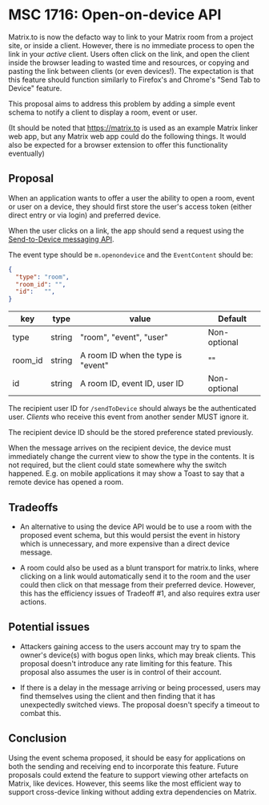 # MSC 1716: Open-on-device API

Matrix.to is now the defacto way to link to your Matrix room from a project site, or inside a client. However, there is no
immediate process to open the link in your *active* client. Users often click on the link, and open the client inside the
browser leading to wasted time and resources, or copying and pasting the link between clients (or even devices!). The expectation
is that this feature should function similarly to Firefox's and Chrome's "Send Tab to Device" feature.

This proposal aims to address this problem by adding a simple event schema to notify a client to display a room, event or user.

(It should be noted that https://matrix.to is used as an example Matrix linker web app, but any Matrix web app could do the following things.
It would also be expected for a browser extension to offer this functionality eventually)

## Proposal

When an application wants to offer a user the ability to open a room, event or user on a device, they should first store the user's access
token (either direct entry or via login) and preferred device.

When the user clicks on a link, the app should send a request using the 
[Send-to-Device messaging API](https://matrix.org/docs/spec/client_server/r0.4.0.html#put-matrix-client-r0-sendtodevice-eventtype-txnid). 

The event type should be `m.openondevice` and the `EventContent` should be:

```json
{
  "type": "room",
  "room_id": "",
  "id":   "",
}
```

| key | type | value | Default |
|---------|--------|------------------------------------|----------------|
| type    | string | "room", "event", "user"            | Non-optional   |
| room_id | string | A room ID when the type is "event" | ""             |
| id      | string | A room ID, event ID, user ID       | Non-optional   |

The recipient user ID for `/sendToDevice` should always be the authenticated user. *Clients* who receive this event from another sender MUST ignore it.

The recipient device ID should be the stored preference stated previously.

When the message arrives on the recipient device, the device must immediately change the current view to show the type in the contents. It is not
required, but the client could state somewhere why the switch happened. E.g. on mobile applications it may show a Toast to say that a remote device
has opened a room. 

## Tradeoffs

* An alternative to using the device API would be to use a room with the proposed event schema, but this would persist the event in history
which is unnecessary, and more expensive than a direct device message.

* A room could also be used as a blunt transport for matrix.to links, where clicking on a link would automatically send it to the room and the
user could then click on that message from their preferred device. However, this has the efficiency issues of Tradeoff #1, and also requires extra user actions.


## Potential issues

* Attackers gaining access to the users account may try to spam the owner's device(s) with bogus open links, which may break clients. This proposal
doesn't introduce any rate limiting for this feature. This proposal also assumes the user is in control of their account.

* If there is a delay in the message arriving or being processed, users may find themselves using the client
  and then finding that it has unexpectedly switched views. The proposal doesn't specify a timeout to combat this.

## Conclusion

Using the event schema proposed, it should be easy for applications on both the sending and receiving end to incorporate this feature. Future
proposals could extend the feature to support viewing other artefacts on Matrix, like devices. However, this seems like the most efficient way
to support cross-device linking without adding extra dependencies on Matrix.
